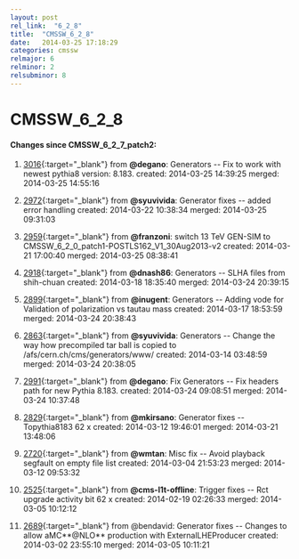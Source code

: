 ```yaml
---
layout: post
rel_link:  "6_2_8"
title:  "CMSSW_6_2_8"
date:   2014-03-25 17:18:29
categories: cmssw
relmajor: 6
relminor: 2
relsubminor: 8
---
```


# CMSSW_6_2_8
#### Changes since CMSSW_6_2_7_patch2:

1. [3016](http://github.com/cms-sw/cmssw/pull/3016){:target="_blank"}  from **@degano**: Generators -- Fix to work with newest pythia8 version: 8.183. created: 2014-03-25 14:39:25 merged: 2014-03-25 14:55:16

2. [2972](http://github.com/cms-sw/cmssw/pull/2972){:target="_blank"}  from **@syuvivida**: Generator fixes -- added error handling created: 2014-03-22 10:38:34 merged: 2014-03-25 09:31:03

3. [2959](http://github.com/cms-sw/cmssw/pull/2959){:target="_blank"}  from **@franzoni**: switch 13 TeV GEN-SIM to CMSSW_6_2_0_patch1-POSTLS162_V1_30Aug2013-v2 created: 2014-03-21 17:00:40 merged: 2014-03-25 08:38:41

4. [2918](http://github.com/cms-sw/cmssw/pull/2918){:target="_blank"}  from **@dnash86**: Generators -- SLHA files from shih-chuan created: 2014-03-18 18:35:40 merged: 2014-03-24 20:39:15

5. [2899](http://github.com/cms-sw/cmssw/pull/2899){:target="_blank"}  from **@inugent**: Generators -- Adding vode for Validation of polarization vs tautau mass created: 2014-03-17 18:53:59 merged: 2014-03-24 20:38:43

6. [2863](http://github.com/cms-sw/cmssw/pull/2863){:target="_blank"}  from **@syuvivida**: Generators -- Change the way how precompiled tar ball is copied to /afs/cern.ch/cms/generators/www/ created: 2014-03-14 03:48:59 merged: 2014-03-24 20:38:05

7. [2991](http://github.com/cms-sw/cmssw/pull/2991){:target="_blank"}  from **@degano**: Fix Generators -- Fix headers path for new Pythia 8.183. created: 2014-03-24 09:08:51 merged: 2014-03-24 10:37:48

8. [2829](http://github.com/cms-sw/cmssw/pull/2829){:target="_blank"}  from **@mkirsano**: Generator fixes -- Topythia8183 62 x created: 2014-03-12 19:46:01 merged: 2014-03-21 13:48:06

9. [2720](http://github.com/cms-sw/cmssw/pull/2720){:target="_blank"}  from **@wmtan**: Misc fix -- Avoid playback segfault on empty file list created: 2014-03-04 21:53:23 merged: 2014-03-12 09:53:32

10. [2525](http://github.com/cms-sw/cmssw/pull/2525){:target="_blank"}  from **@cms-l1t-offline**: Trigger fixes -- Rct upgrade activity bit 62 x created: 2014-02-19 02:26:33 merged: 2014-03-05 10:12:12

11. [2689](http://github.com/cms-sw/cmssw/pull/2689){:target="_blank"}  from @bendavid: Generator fixes -- Changes to allow aMC**@NLO** production with ExternalLHEProducer created: 2014-03-02 23:55:10 merged: 2014-03-05 10:11:21
